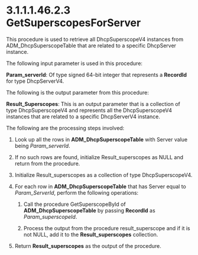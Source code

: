 <html dir="LTR" xmlns:mshelp="http://msdn.microsoft.com/mshelp" xmlns:ddue="http://ddue.schemas.microsoft.com/authoring/2003/5" xmlns:xlink="http://www.w3.org/1999/xlink" xmlns:tool="http://www.microsoft.com/tooltip">
 <body>
 <div id="header">
 <h1 class="heading">3.1.1.1.46.2.3 GetSuperscopesForServer</h1>
 </div>
 <div id="mainSection">
 <div id="mainBody">
 <div id="allHistory" class="saveHistory"></div>
 <div id="sectionSection0" class="section" name="collapseableSection">
 

<p>This procedure is used to retrieve all DhcpSuperscopeV4
instances from ADM_DhcpSuperscopeTable that are related to a specific
DhcpServer instance.</p>

<p>The following input parameter is used in this procedure:</p>

<p><b>Param_serverId</b>: Of type signed 64-bit integer
that represents a <b>RecordId</b> for type DhcpServerV4.</p>

<p>The following is the output parameter from this procedure:</p>

<p><b>Result_Superscopes</b>: This is an output
parameter that is a collection of type DhcpSuperscopeV4 and represents all the
DhcpSuperscopeV4 instances that are related to a specific DhcpServerV4
instance.</p>

<p>The following are the processing steps involved:</p>

<ol><li><p><span> </span>Look up all the
rows in <b>ADM_DhcpSuperscopeTable</b> with Server value being <i>Param_serverId</i>.</p>

</li><li><p><span> </span>If no such rows
are found, initialize Result_superscopes as NULL and return from the procedure.</p>

</li><li><p><span> </span>Initialize
Result_superscopes as a collection of type DhcpSuperscopeV4.</p>

</li><li><p><span> </span>For each row in <b>ADM_DhcpSuperscopeTable</b>
that has Server equal to <i>Param_ServerId</i>, perform the following
operations:</p>

<ol><li><p><span> 
</span>Call the procedure GetSuperscopeById of <b>ADM_DhcpSuperscopeTable</b>
by passing <b>RecordId</b> as <i>Param_superscopeId</i>.</p>

</li><li><p><span> 
</span>Process the output from the procedure result_superscope and if it is not
NULL, add it to the <b>Result_superscopes</b> collection.</p>

</li></ol></li><li><p><span> </span>Return <b>Result_superscopes</b>
as the output of the procedure.</p>

</li></ol>
 </div>
 </div>
 </div>
 </body>
</html>